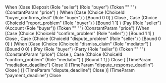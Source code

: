 When
    [Case
        (Deposit
            (Role "seller")
            (Role "buyer")
            (Token "" "")
            (ConstantParam "price")
        )
        (When
            [Case
                (Choice
                    (ChoiceId
                        "buyer_confirms_deal"
                        (Role "buyer")
                    )
                    [Bound 0 0]
                )
                Close , Case
                (Choice
                    (ChoiceId
                        "report_problem"
                        (Role "buyer")
                    )
                    [Bound 1 1]
                )
                (Pay
                    (Role "seller")
                    (Account (Role "buyer"))
                    (Token "" "")
                    (ConstantParam "price")
                    (When
                        [Case
                            (Choice
                                (ChoiceId
                                    "confirm_problem"
                                    (Role "seller")
                                )
                                [Bound 1 1]
                            )
                            Close , Case
                            (Choice
                                (ChoiceId
                                    "dispute_problem"
                                    (Role "seller")
                                )
                                [Bound 0 0]
                            )
                            (When
                                [Case
                                    (Choice
                                        (ChoiceId
                                            "dismiss_claim"
                                            (Role "mediator")
                                        )
                                        [Bound 0 0]
                                    )
                                    (Pay
                                        (Role "buyer")
                                        (Party (Role "seller"))
                                        (Token "" "")
                                        (ConstantParam "price")
                                        Close 
                                    ), Case
                                    (Choice
                                        (ChoiceId
                                            "confirm_problem"
                                            (Role "mediator")
                                        )
                                        [Bound 1 1]
                                    )
                                    Close ]
                                (TimeParam "mediation_deadline")
                                Close 
                            )]
                        (TimeParam "dispute_response_deadlin")
                        Close 
                    )
                )]
            (TimeParam "dispute_deadline")
            Close 
        )]
    (TimeParam "payment_deadline")
    Close